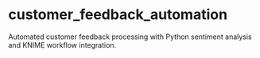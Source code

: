 # customer_feedback_automation
Automated customer feedback processing with Python sentiment analysis and KNIME workflow integration.
